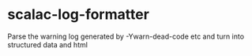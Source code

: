 # scalac-log-formatter
Parse the warning log generated by -Ywarn-dead-code etc and turn into structured data and html
